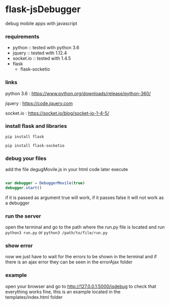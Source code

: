 # flask-jsDebugger
debug mobile apps with javascript

### requirements

* python :: tested with python 3.6
* jquery :: tested with 1.12.4
* socket.io :: tested with 1.4.5
* flask
  * flask-socketio
 
### links
python 3.6 : https://www.python.org/downloads/release/python-360/

jquery : https://code.jquery.com

socket.io : https://socket.io/blog/socket-io-1-4-5/
  
### install flask and libraries

`pip install flask`

`pip install flask-socketio`

### debug your files

add the file degugMovile.js in your html code later execute
```javascript

var debugger = DebuggerMovile(true)
debugger.start()

```

if it is passed as argument true will work, if it passes false it will not work as a debugger

### run the server

open the terminal and go to the path where the run.py file is located and run
`python3 run.py` or `python3 /path/to/file/run.py`

### show error

now we just have to wait for the errors to be shown in the terminal and if there is an ajax error they can be seen in the errorAjax folder

### example

open your browser and go to http://127.0.0.1:5000/jsdebug to check that everything works fine, this is an example located in the templates/index.html folder


